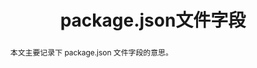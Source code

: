 ---
title: package.json文件字段
createTime: 2022-05-20 12:12
updateTime: 2023-09-05 14:33
tags: npm package.json
abstract: 本文主要记录下 package.json 文件字段的意思。
---